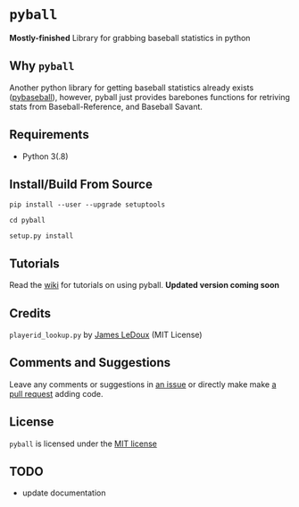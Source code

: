 # `pyball`

**Mostly-finished** Library for grabbing baseball statistics in python

## Why `pyball`

Another python library for getting baseball statistics already exists ([pybaseball](https://github.com/jldbc/pybaseball)), however, pyball just provides barebones functions for retriving stats from Baseball-Reference, and Baseball Savant.

## Requirements
- Python 3(.8)

## Install/Build From Source
```
pip install --user --upgrade setuptools

cd pyball

setup.py install
```

## Tutorials

Read the [wiki](https://github.com/SummitCode/pyball/wiki) for tutorials on using pyball. **Updated version coming soon**

## Credits

`playerid_lookup.py` by [James LeDoux](https://github.com/jldbc/pybaseball) (MIT License)

## Comments and Suggestions
Leave any comments or suggestions in [an issue](https://github.com/SummitCode/pyball/issues/new) or directly make make [a pull request](https://github.com/SummitCode/pyball/compare) adding code.

## License

`pyball` is licensed under the [MIT license](https://github.com/SummitCode/pyball/blob/master/LICENSE)

## TODO
- update documentation